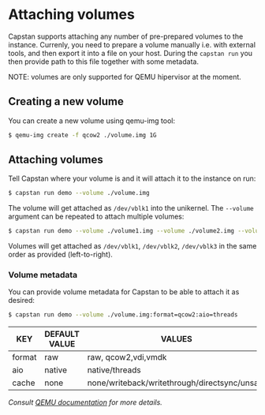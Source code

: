 # Attaching volumes
Capstan supports attaching any number of pre-prepared volumes to the instance. Currenly, you need to prepare
a volume manually i.e. with external tools, and then export it into a file on your host. During the `capstan run`
you then provide path to this file together with some metadata.

NOTE: volumes are only supported for QEMU hipervisor at the moment.

## Creating a new volume
You can create a new volume using qemu-img tool:

```bash
$ qemu-img create -f qcow2 ./volume.img 1G
```

## Attaching volumes
Tell Capstan where your volume is and it will attach it to the instance on run:

```bash
$ capstan run demo --volume ./volume.img
```

The volume will get attached as `/dev/vblk1` into the unikernel. The `--volume` argument can be repeated
to attach multiple volumes:

```bash
$ capstan run demo --volume ./volume1.img --volume ./volume2.img --volume ./volume3.img
```

Volumes will get attached as `/dev/vblk1`, `/dev/vblk2`, `/dev/vblk3` in the same order as provided (left-to-right).

### Volume metadata
You can provide volume metadata for Capstan to be able to attach it as desired:

```bash
$ capstan run demo --volume ./volume.img:format=qcow2:aio=threads
```

| KEY | DEFAULT VALUE | VALUES |
|-------|---------------------|------------|
| format | raw | raw, qcow2,vdi,vmdk|
| aio | native | native/threads|
| cache | none | none/writeback/writethrough/directsync/unsafe|

*Consult [QEMU documentation](https://qemu.weilnetz.de/doc/qemu-doc.html#Block-device-options) for more details.*
